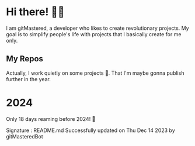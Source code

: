 
# Hi there! 🙋‍♂️
I am gitMastered, a developer who likes to create revolutionary projects.
My goal is to simplify people's life with projects that I basically create for me only.

## My Repos
Actually, I work quietly on some projects 👀. That I'm maybe gonna publish further in the year.

# 2024
Only 18 days reaming before 2024! 🙌

Signature : README.md Successfully updated on Thu Dec 14 2023 by gitMasteredBot

